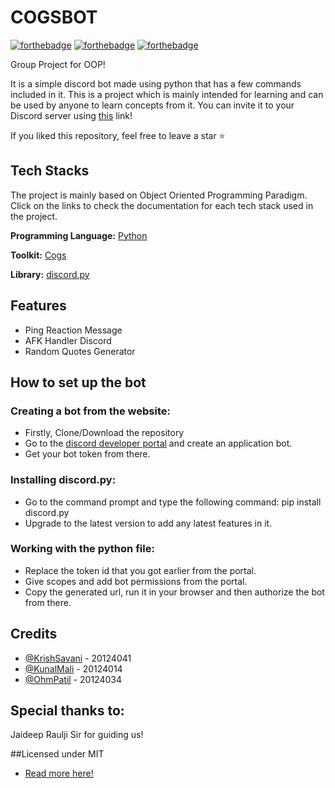 # COGSBOT
 
[![forthebadge](https://forthebadge.com/images/badges/built-by-developers.svg)](https://forthebadge.com) [![forthebadge](https://forthebadge.com/images/badges/for-you.svg)](https://forthebadge.com) [![forthebadge](https://forthebadge.com/images/badges/made-with-python.svg)](https://forthebadge.com)

Group Project for OOP!

It is a simple discord bot made using python that has a few commands included in it. This is a project which is mainly intended for learning and can be used by anyone to learn concepts from it. You can invite it to your Discord server using [this]() link!

If you liked this repository, feel free to leave a star ⭐ 

## Tech Stacks
The project is mainly based on Object Oriented Programming Paradigm.
Click on the links to check the documentation for each tech stack used in the project.

**Programming Language:** [Python](https://docs.python.org/3/)

**Toolkit:** [Cogs](https://discordpy.readthedocs.io/en/stable/ext/commands/cogs.html)

**Library:** [discord.py](https://discordpy.readthedocs.io/en/stable/)

## Features

- Ping Reaction Message
- AFK Handler Discord
- Random Quotes Generator 

## How to set up the bot

### Creating a bot from the website:

- Firstly, Clone/Download the repository
- Go to the [discord developer portal](https://discord.com/developers/applications) and create an application bot.
- Get your bot token from there.

### Installing discord.py:

- Go to the command prompt and type the following command: pip install discord.py
- Upgrade to the latest version to add any latest features in it.

### Working with the python file:

- Replace the token id that you got earlier from the portal.
- Give scopes and add bot permissions from the portal. 
- Copy the generated url, run it in your browser and then authorize the bot from there.

## Credits

- [@KrishSavani](https://github.com/KrishSavani) - 20124041
- [@KunalMali](https://github.com/kunal299) - 20124014
- [@OhmPatil](https://github.com/OhmPatil) - 20124034

## Special thanks to:
Jaideep Raulji Sir for guiding us!


##Licensed under MIT
- [Read more here!](https://github.com/KrishSavani/OOP-Project/blob/main/LICENSE)